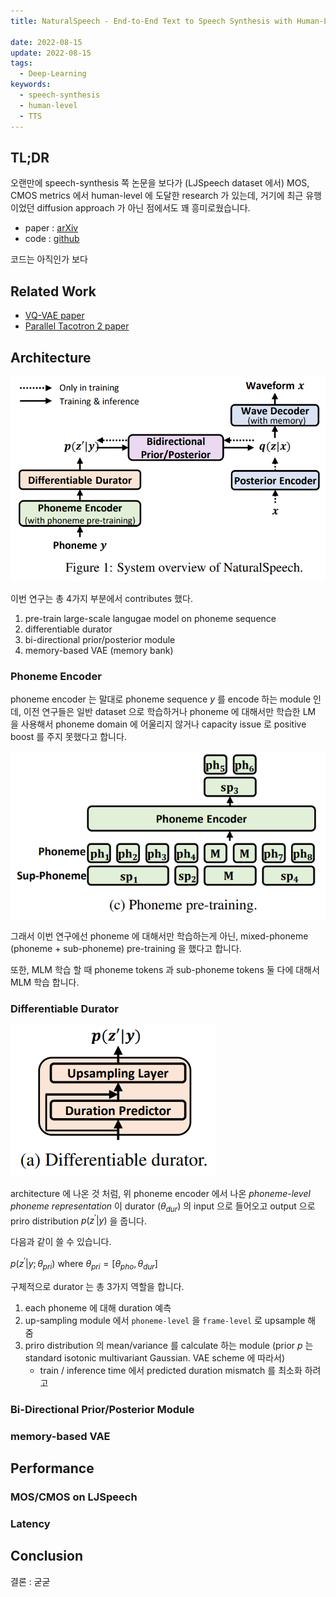 ```yaml
---
title: NaturalSpeech - End-to-End Text to Speech Synthesis with Human-Level Quality

date: 2022-08-15
update: 2022-08-15
tags:
  - Deep-Learning
keywords:
  - speech-synthesis
  - human-level
  - TTS
---
```


## TL;DR

오랜만에 speech-synthesis 쪽 논문을 보다가 (LJSpeech dataset 에서) MOS, CMOS metrics 에서 human-level 에 도달한 research 가 있는데, 거기에 최근 유행이었던 diffusion approach 가 아닌 점에서도 꽤 흥미로웠습니다.

* paper : [arXiv](https://arxiv.org/pdf/2205.04421v2.pdf)
* code : [github](https://github.com/microsoft/NeuralSpeech)

코드는 아직인가 보다

## Related Work

* [VQ-VAE paper](https://arxiv.org/abs/1711.00937v2)
* [Parallel Tacotron 2 paper](https://arxiv.org/abs/2103.14574)

## Architecture

![img](./architecture.png)

이번 연구는 총 4가지 부분에서 contributes 했다.

1. pre-train large-scale langugae model on phoneme sequence
2. differentiable durator
3. bi-directional prior/posterior module
4. memory-based VAE (memory bank)

### Phoneme Encoder

phoneme encoder 는 말대로 phoneme sequence $y$ 를 encode 하는 module 인데, 이전 연구들은 일반 dataset 으로 학습하거나 phoneme 에 대해서만 학습한 LM 을 사용해서 phoneme domain 에 어울리지 않거나 capacity issue 로 positive boost 를 주지 못했다고 합니다.

![img](./phoneme_pretraining.png)

그래서 이번 연구에선 phoneme 에 대해서만 학습하는게 아닌, mixed-phoneme (phoneme + sub-phoneme) pre-training 을 했다고 합니다.

또한, MLM 학습 할 때 phoneme tokens 과 sub-phoneme tokens 둘 다에 대해서 MLM 학습 합니다.

### Differentiable Durator

![img](./differentiable_durator.png)

architecture 에 나온 것 처럼, 위 phoneme encoder 에서 나온 *phoneme-level phoneme representation* 이 durator ($\theta_{dur}$) 의 input 으로 들어오고 output 으로 priro distribution $p(z^{'}|y)$ 을 줍니다.

다음과 같이 쓸 수 있습니다.

$p(z^{'}|y;\theta_{pri})$ where $\theta_{pri} = [\theta_{pho},\theta_{dur}]$

구체적으로 durator 는 총 3가지 역할을 합니다.

1. each phoneme 에 대해 duration 예측
2. up-sampling module 에서 `phoneme-level` 을 `frame-level` 로 upsample 해 줌
3. priro distribution 의 mean/variance 를 calculate 하는 module (prior $p$ 는 standard isotonic multivariant Gaussian. VAE scheme 에 따라서)
    * train / inference time 에서 predicted duration mismatch 를 최소화 하려고

### Bi-Directional Prior/Posterior Module

### memory-based VAE

## Performance

### MOS/CMOS on LJSpeech

### Latency

## Conclusion

결론 : 굳굳

